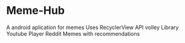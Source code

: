 # Meme-Hub
A android aplication for memes
Uses 
RecyclerView
API volley Library
Youtube Player
Reddit Memes with recommendations
